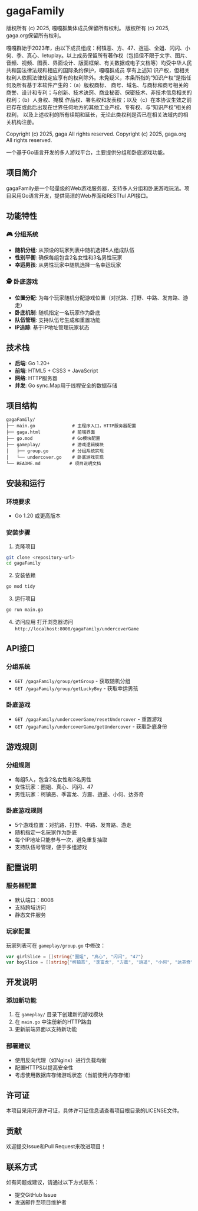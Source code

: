 # gagaFamily
版权所有 (c) 2025, 嘎嘎群集体成员保留所有权利。
版权所有 (c) 2025, gaga.org保留所有权利。

嘎嘎群始于2023年，由以下成员组成：柯镇恶、方、47、逍遥、全姐、闪闪、小何、季、真心、letuplay。以上成员保留所有著作权（包括但不限于文字、图片、
音频、视频、图表、界面设计、版面框架、有关数据或电子文档等）均受中华人民共和国法律法规和相应的国际条约保护，嘎嘎群成员 享有上述知
识产权，但相关权利人依照法律规定应享有的权利除外。未免疑义，本条所指的“知识产权”是指任何及所有基于本软件产生的：（a）版权商标、
商号、域名、与商标和商号相关的商誉、设计和专利；与创新、技术诀窍、商业秘密、保密技术、非技术信息相关的权利；（b）人身权、掩模
作品权、署名权和发表权；以及（c）在本协议生效之前已存在或此后出现在世界任何地方的其他工业产权、专有权、与“知识产权”相关的权利，
以及上述权利的所有续期和延长，无论此类权利是否已在相关法域内的相关机构注册。

Copyright (c) 2025, gaga  All rights reserved.
Copyright (c) 2025, gaga.org  All rights reserved.


一个基于Go语言开发的多人游戏平台，主要提供分组和卧底游戏功能。

## 项目简介

gagaFamily是一个轻量级的Web游戏服务器，支持多人分组和卧底游戏玩法。项目采用Go语言开发，提供简洁的Web界面和RESTful API接口。

## 功能特性

### 🎮 分组系统
- **随机分组**: 从预设的玩家列表中随机选择5人组成队伍
- **性别平衡**: 确保每组包含2名女性和3名男性玩家
- **幸运男孩**: 从男性玩家中随机选择一名幸运玩家

### 🕵️ 卧底游戏
- **位置分配**: 为每个玩家随机分配游戏位置（对抗路、打野、中路、发育路、游走）
- **卧底机制**: 随机指定一名玩家作为卧底
- **队伍管理**: 支持队伍号生成和重置功能
- **IP追踪**: 基于IP地址管理玩家状态

## 技术栈

- **后端**: Go 1.20+
- **前端**: HTML5 + CSS3 + JavaScript
- **网络**: HTTP服务器
- **并发**: Go sync.Map用于线程安全的数据存储

## 项目结构

```
gagaFamily/
├── main.go              # 主程序入口，HTTP服务器配置
├── gaga.html            # 前端界面
├── go.mod               # Go模块配置
├── gameplay/            # 游戏逻辑模块
│   ├── group.go         # 分组系统实现
│   └── undercover.go    # 卧底游戏实现
└── README.md           # 项目说明文档
```

## 安装和运行

### 环境要求
- Go 1.20 或更高版本

### 安装步骤

1. 克隆项目
```bash
git clone <repository-url>
cd gagaFamily
```

2. 安装依赖
```bash
go mod tidy
```

3. 运行项目
```bash
go run main.go
```

4. 访问应用
打开浏览器访问 `http://localhost:8008/gagaFamily/undercoverGame`

## API接口

### 分组系统
- `GET /gagaFamily/group/getGroup` - 获取随机分组
- `GET /gagaFamily/group/getLuckyBoy` - 获取幸运男孩

### 卧底游戏
- `GET /gagaFamily/undercoverGame/resetUndercover` - 重置游戏
- `GET /gagaFamily/undercoverGame/getUndercover` - 获取卧底身份

## 游戏规则

### 分组规则
- 每组5人，包含2名女性和3名男性
- 女性玩家：圈姐、真心、闪闪、47
- 男性玩家：柯镇恶、季富龙、方震、逍遥、小何、达芬奇

### 卧底游戏规则
- 5个游戏位置：对抗路、打野、中路、发育路、游走
- 随机指定一名玩家作为卧底
- 每个IP地址只能参与一次，避免重复抽取
- 支持队伍号管理，便于多组游戏

## 配置说明

### 服务器配置
- 默认端口：8008
- 支持跨域访问
- 静态文件服务

### 玩家配置
玩家列表可在 `gameplay/group.go` 中修改：
```go
var girlSlice = []string{"圈姐", "真心", "闪闪", "47"}
var boySlice = []string{"柯镇恶", "季富龙", "方震", "逍遥", "小何", "达芬奇"}
```

## 开发说明

### 添加新功能
1. 在 `gameplay/` 目录下创建新的游戏模块
2. 在 `main.go` 中注册新的HTTP路由
3. 更新前端界面以支持新功能

### 部署建议
- 使用反向代理（如Nginx）进行负载均衡
- 配置HTTPS以提高安全性
- 考虑使用数据库存储游戏状态（当前使用内存存储）

## 许可证

本项目采用开源许可证，具体许可证信息请查看项目根目录的LICENSE文件。

## 贡献

欢迎提交Issue和Pull Request来改进项目！

## 联系方式

如有问题或建议，请通过以下方式联系：
- 提交GitHub Issue
- 发送邮件至项目维护者

